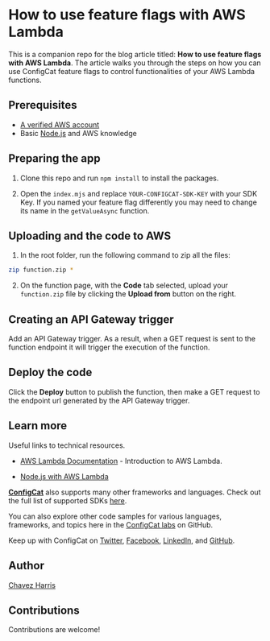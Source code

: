 # How to use feature flags with AWS Lambda

This is a companion repo for the blog article titled: **How to use feature flags with AWS Lambda**. The article walks you through the steps on how you can use ConfigCat feature flags to control functionalities of your AWS Lambda functions.

## Prerequisites

- [A verified AWS account](https://cloud.google.com/free)
- Basic [Node.js](https://nodejs.org/en/) and AWS knowledge

## Preparing the app

1. Clone this repo and run `npm install` to install the packages.

2. Open the `index.mjs` and replace `YOUR-CONFIGCAT-SDK-KEY` with your SDK Key. If you named your feature flag differently you may need to change its name in the `getValueAsync` function.

## Uploading and the code to AWS

1. In the root folder, run the following command to zip all the files:

```sh
zip function.zip *
```

2. On the function page, with the **Code** tab selected, upload your `function.zip` file by clicking the **Upload from** button on the right.

## Creating an API Gateway trigger

Add an API Gateway trigger. As a result, when a GET request is sent to the function endpoint it will trigger the execution of the function.

## Deploy the code

Click the **Deploy** button to publish the function, then make a GET request to the endpoint url generated by the API Gateway trigger.

## Learn more

Useful links to technical resources.

- [AWS Lambda Documentation](https://docs.aws.amazon.com/lambda/latest/dg/welcome.html) - Introduction to AWS Lambda.

- [Node.js with AWS Lambda](https://docs.aws.amazon.com/lambda/latest/dg/nodejs-package.html)

[**ConfigCat**](https://configcat.com) also supports many other frameworks and languages. Check out the full list of supported SDKs [here](https://configcat.com/docs/sdk-reference/overview/).

You can also explore other code samples for various languages, frameworks, and topics here in the [ConfigCat labs](https://github.com/configcat-labs) on GitHub.

Keep up with ConfigCat on [Twitter](https://twitter.com/configcat), [Facebook](https://www.facebook.com/configcat), [LinkedIn](https://www.linkedin.com/company/configcat/), and [GitHub](https://github.com/configcat).

## Author

[Chavez Harris](https://github.com/codedbychavez)

## Contributions

Contributions are welcome!